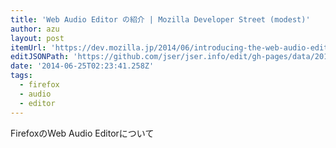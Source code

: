 ```yaml
---
title: 'Web Audio Editor の紹介 | Mozilla Developer Street (modest)'
author: azu
layout: post
itemUrl: 'https://dev.mozilla.jp/2014/06/introducing-the-web-audio-editor-in-firefox-developer-tools/'
editJSONPath: 'https://github.com/jser/jser.info/edit/gh-pages/data/2014/06/index.json'
date: '2014-06-25T02:23:41.258Z'
tags:
  - firefox
  - audio
  - editor
---
```

FirefoxのWeb Audio Editorについて
